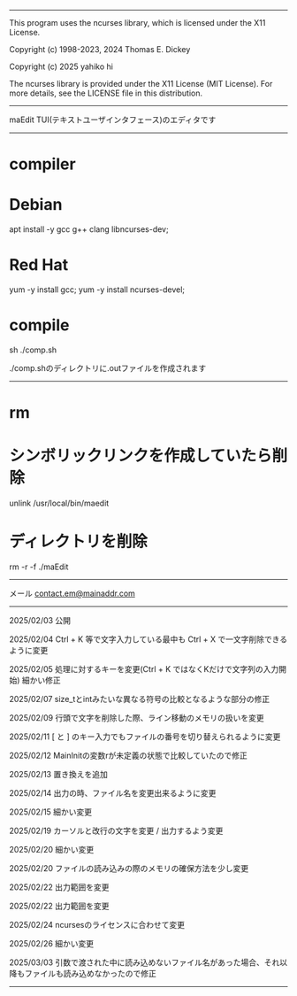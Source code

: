 ----

This program uses the ncurses library, which is licensed under the X11 License.

Copyright (c) 1998-2023, 2024 Thomas E. Dickey

Copyright (c) 2025 yahiko hi

The ncurses library is provided under the X11 License (MIT License). For more details, see the LICENSE file in this distribution.

----

maEdit
TUI(テキストユーザインタフェース)のエディタです

----

# compiler

# Debian
apt install -y gcc g++ clang libncurses-dev;

# Red Hat
yum -y install gcc;
yum -y install ncurses-devel;

# compile
sh ./comp.sh

./comp.shのディレクトリに.outファイルを作成されます

----

# rm

# シンボリックリンクを作成していたら削除
unlink /usr/local/bin/maedit

# ディレクトリを削除
rm -r -f ./maEdit

----

メール
contact.em@mainaddr.com

----

2025/02/03
公開

2025/02/04
Ctrl + K 等で文字入力している最中も Ctrl + X で一文字削除できるように変更

2025/02/05
処理に対するキーを変更(Ctrl + K ではなくKだけで文字列の入力開始)
細かい修正

2025/02/07
size_tとintみたいな異なる符号の比較となるような部分の修正

2025/02/09
行頭で文字を削除した際、ライン移動のメモリの扱いを変更

2025/02/11
[ と ] のキー入力でもファイルの番号を切り替えられるように変更

2025/02/12
MainInitの変数rが未定義の状態で比較していたので修正

2025/02/13
置き換えを追加

2025/02/14
出力の時、ファイル名を変更出来るように変更

2025/02/15
細かい変更

2025/02/19
カーソルと改行の文字を変更 / 出力するよう変更

2025/02/20
細かい変更

2025/02/20
ファイルの読み込みの際のメモリの確保方法を少し変更

2025/02/22
出力範囲を変更

2025/02/22
出力範囲を変更

2025/02/24
ncursesのライセンスに合わせて変更

2025/02/26
細かい変更

2025/03/03
引数で渡された中に読み込めないファイル名があった場合、それ以降もファイルも読み込めなかったので修正

----

